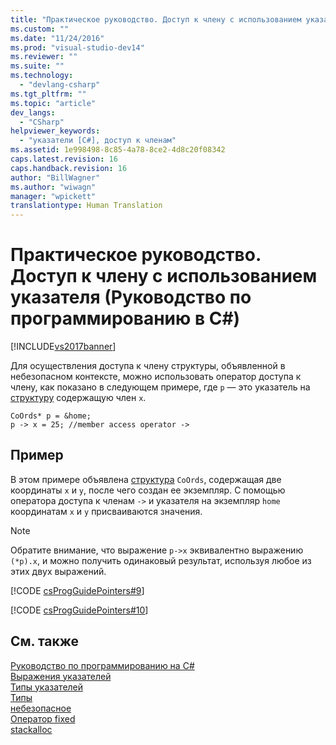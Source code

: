 ```yaml
---
title: "Практическое руководство. Доступ к члену с использованием указателя (Руководство по программированию в C#) | Microsoft Docs"
ms.custom: ""
ms.date: "11/24/2016"
ms.prod: "visual-studio-dev14"
ms.reviewer: ""
ms.suite: ""
ms.technology: 
  - "devlang-csharp"
ms.tgt_pltfrm: ""
ms.topic: "article"
dev_langs: 
  - "CSharp"
helpviewer_keywords: 
  - "указатели [C#], доступ к членам"
ms.assetid: 1e998498-8c85-4a78-8ce2-4d8c20f08342
caps.latest.revision: 16
caps.handback.revision: 16
author: "BillWagner"
ms.author: "wiwagn"
manager: "wpickett"
translationtype: Human Translation
---
```

# Практическое руководство. Доступ к члену с использованием указателя (Руководство по программированию в C#)
[!INCLUDE[vs2017banner](../../../csharp/includes/vs2017banner.md)]

Для осуществления доступа к члену структуры, объявленной в небезопасном контексте, можно использовать оператор доступа к члену, как показано в следующем примере, где `p` — это указатель на [структуру](../../../csharp/language-reference/keywords/struct.md) содержащую член `x`.  
  
```  
CoOrds* p = &home;  
p -> x = 25; //member access operator ->  
```  
  
## Пример  
 В этом примере объявлена [структура](../../../csharp/language-reference/keywords/struct.md) `CoOrds`, содержащая две координаты `x` и `y`, после чего создан ее экземпляр.  С помощью оператора доступа к членам `->` и указателя на экземпляр `home` координатам `x` и `y` присваиваются значения.  
  
> [!NOTE]
>  Обратите внимание, что выражение `p->x` эквивалентно выражению `(*p).x`, и можно получить одинаковый результат, используя любое из этих двух выражений.  
  
 [!CODE [csProgGuidePointers#9](../CodeSnippet/VS_Snippets_VBCSharp/csProgGuidePointers#9)]  
  
 [!CODE [csProgGuidePointers#10](../CodeSnippet/VS_Snippets_VBCSharp/csProgGuidePointers#10)]  
  
## См. также  
 [Руководство по программированию на C\#](../../../csharp/programming-guide/index.md)   
 [Выражения указателей](../../../csharp/programming-guide/unsafe-code-pointers/pointer-expressions.md)   
 [Типы указателей](../../../csharp/programming-guide/unsafe-code-pointers/pointer-types.md)   
 [Типы](../../../csharp/language-reference/keywords/types.md)   
 [небезопасное](../../../csharp/language-reference/keywords/unsafe.md)   
 [Оператор fixed](../../../csharp/language-reference/keywords/fixed-statement.md)   
 [stackalloc](../../../csharp/language-reference/keywords/stackalloc.md)